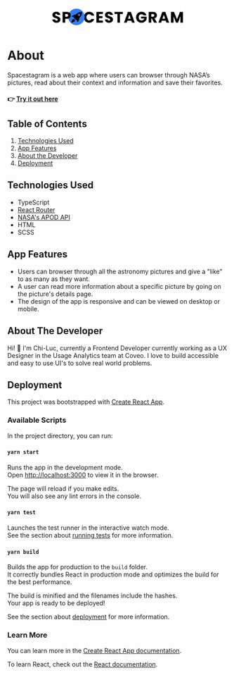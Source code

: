 ### <div align="center"><img src="https://github.com/chilucdiep/Spacestagram/blob/main/src/images/LogoLight.svg" width="60%"></div>


# About

Spacestagram is a web app where users can browser through NASA’s pictures, read about their context and information and save their favorites. 

#### 👉 [Try it out here](https://github.com/facebook/create-react-app)

## Table of Contents

1. [Technologies Used](#technologies)
2. [App Features](#features)
3. [About the Developer](#about-me)
4. [Deployment](#deployment)


## <a name="technologies"></a>Technologies Used
- TypeScript
- [React Router](https://reactrouter.com/)
- [NASA's APOD API](https://api.nasa.gov/#apod/)
- HTML
- SCSS

## <a name="features"></a>App Features

- Users can browser through all the astronomy pictures and give a "like" to as many as they want.
- A user can read more information about a specific picture by going on the picture's details page.
- The design of the app is responsive and can be viewed on desktop or mobile.

## <a name="about-me"></a>About The Developer

Hi! 👋 I'm Chi-Luc, currently a Frontend Developer currently working as a UX Designer in the Usage Analytics team at Coveo. I love to build accessible and easy to use UI's to solve real world problems.

## <a name="deployment"></a>Deployment

This project was bootstrapped with [Create React App](https://github.com/facebook/create-react-app).

### Available Scripts

In the project directory, you can run:

#### `yarn start`

Runs the app in the development mode.<br />
Open [http://localhost:3000](http://localhost:3000) to view it in the browser.

The page will reload if you make edits.<br />
You will also see any lint errors in the console.

#### `yarn test`

Launches the test runner in the interactive watch mode.<br />
See the section about [running tests](https://facebook.github.io/create-react-app/docs/running-tests) for more information.

#### `yarn build`

Builds the app for production to the `build` folder.<br />
It correctly bundles React in production mode and optimizes the build for the best performance.

The build is minified and the filenames include the hashes.<br />
Your app is ready to be deployed!

See the section about [deployment](https://facebook.github.io/create-react-app/docs/deployment) for more information.

### Learn More

You can learn more in the [Create React App documentation](https://facebook.github.io/create-react-app/docs/getting-started).

To learn React, check out the [React documentation](https://reactjs.org/).
